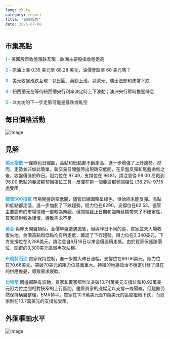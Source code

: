 ```yaml
---
lang: zh-tw
category: report
title: "日終報告"
date: 2025-07-08
---
```



<h2>市集亮點</h2>
<strong style="color: #2caef7;">1 - </strong> 美國股市收盤漲跌互現；歐洲主要股指收盤走高

<strong style="color: #2caef7;">2 - </strong> 原油上漲 0.35 美元至 68.28 美元，油價會跌至 60 美元嗎？

<strong style="color: #2caef7;">3 - </strong> 美元收盤漲跌互現：兌日圓、英鎊上漲，兌歐元、瑞士法郎和澳幣下跌

<strong style="color: #2caef7;">4 - </strong> 紐西蘭元在等待紐西蘭央行利率決定時上下波動；澳洲央行暫時推遲降息

<strong style="color: #2caef7;">5 - </strong> 以太坊的下一步走勢可能是暴跌或軋空



<h2>每日價格活動</h2>
<img src="https://markleighedu.github.io/img/Jul-2025/08-Jul-2025/price.jpg" alt="Image"/>

<h2>見解</h2>
<strong style="color: #2caef7;">美元指數</strong> 一條綠色日線圖，高點和低點都不斷走高，進一步增強了上升趨勢。然而，走勢並非如此簡單。新交易日開盤時出現跳空低開，在早盤反彈和尾盤拋售之後，收盤價低於昨日。阻力位在 97.49，支撐位在 96.81。請注意從 99.00 高點到 96.00 低點的斐波那契回檔位工具－反彈在第一個斐波那契回檔位 (38.2%) 97.15 處受阻。

<strong style="color: #2caef7;">標普500指數</strong> 市場開盤跳空低開，儘管日線圖略呈綠色，但始終未能反彈。高點和低點都走低，進一步加劇了下跌趨勢。阻力位在6290，支撐位在62.53。儘管主要股市的市場情緒一直較為樂觀，但關稅截止日期和臨時延期帶來了不確定性，買家顯得較為謹慎，導致需求不足。

<strong style="color: #2caef7;">黃金</strong> 與昨天開盤類似，金價早盤遭遇拋售，但與昨日不同的是，買家並未入場收復失地。金價高點和低點均有所走低，確認了下行趨勢。阻力位在3,340美元，下方支撐位在3,286美元。請注意自6月16日以來金價連續走低。由於買家保護該價位，關鍵的3,300美元區域再次站穩。

<strong style="color: #2caef7;">布倫特石油</strong> 買家保持控制，進一步擴大昨日漲幅。支撐位在69.06美元，阻力位在70.66美元。突破70美元的阻力位意義重大。持續的地緣政治不穩定引發了潛在的供應擔憂，導致需求疲軟。

<strong style="color: #2caef7;">比特幣</strong> 兩邊都略有波動，買家和賣家都無法突破10.74萬美元支撐位和10.92萬美元阻力位之間相對狹窄的上行區間。儘管買家的漲幅足以支撐一條陽線，但趨勢仍然保持橫盤整理，EMA持平。買家在10.9萬美元至11萬美元的區間繼續下跌，而賣家則在10.7萬美元的支撐位受阻。



<h2>外匯樞軸水平</h2>
<img src="https://markleighedu.github.io/img/Jul-2025/08-Jul-2025/pivot.jpg" alt="Image"/>